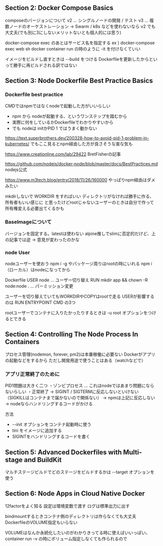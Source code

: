 ## Section 2: Docker Compose Basics
composeのバージョンについて
v2 ... シングルノードの開発 / テスト
v3 ... 複数ノードのオーケストレーション
→ Swarm / k8s などを使わないなら v2 でも大丈夫(でも別に3にしないメリットないとも個人的には思う)

docker-compose exec のあとはサービス名を指定する
ex ) docker-compose exec web sh
docker container run の時のように -it を付けなくていい

イメージをビルドし直すときは --build をつける
Dockerfileを更新したからといって勝手に再ビルドされる訳ではない

## Section 3: Node Dockerfile Best Practice Basics
### Dockerfile best practice
CMDではnpmではなくnodeで起動した方がいいらしい
- npm から nodeが起動する、というワンステップを踏むから
- 実際に何をしているかDockerfileでわかりやすいから
- でも nodeは initかPID 1 ではうまく動かない

https://text.superbrothers.dev/200328-how-to-avoid-pid-1-problem-in-kubernetes/
でもここ見るとnpm経由した方が良さそうな楽な気も

https://www.creationline.com/lab/29422
BretFisherの記事

https://github.com/nodejs/docker-node/blob/master/docs/BestPractices.md
nodejs公式

https://www.m3tech.blog/entry/2018/11/26/160000
やっぱりnpm経由はダメみたい

mkdirしないで WORKDIR をすればいい
ディレクトリがなければ勝手に作る、所有者もいい感じに
と思ったけどrootじゃないユーザーのときは自分で作って所有権変える必要出てくるかも

### BaseImageについて
バージョンを固定する。latestは使わない
alpine推しでslimに否定的だけど、上の記事では逆
→ 意見が変わったのかな

### node User
nodeユーザーを使おう
npm i -g やパッケージ周りはrootの時にいれる
npm i （ローカル）はnodeになってから

Dockerfile
USER node ... ユーザー切り替え
RUN mkdir app && chown -R node:node . ... パーミッション変更

ユーザーを切り替えていてもWORKDIRやCOPYはrootで走る
USERが影響するのは RUN ENTRYPOINT CMD の3つ

rootユーザーでコンテナに入りたかったりするときは -u root オプションをつけるとできる

## Section 4: Controlling The Node Process In Containers
プロセス管理(nodemon, forever, pm2)は本番稼働に必要ない
Dockerがアプリの起動などをするから
ただし開発用途で使うことはある（watchなどで）

### アプリ正常終了のために
PID1問題は大きく二つ
・ゾンビプロセス ... これはnodeではあまり問題にならないらしい
・正常終了
→ SIGINT / SIGTERMに反応しないといけない（SIGKILLはコンテナまで届かないので関係ない）
→ npmは上記に反応しない
→ nodeならハンドリングするコードがかける

方法
- --init オプションをコンテナ起動時に使う
- tini をイメージに追加する
- SIGINTをハンドリングするコードを書く

## Section 5: Advanced Dockerfiles with Multi-stage and BuildKit
マルチステージビルドでどのステージをビルドするかは --target オプションを使う

## Section 6: Node Apps in Cloud Native Docker
12factorをよく知る
設定は環境変数で渡す
ログは標準出力に出す

bindmountするときコンテナ側のディレクトリは作らなくても大丈夫
DockerfileのVOLUME指定もいらない

VOLUMEはなんか永続化したいのがわかりきってる時に使えばいいっぽい、container run -v の時にボリューム指定しなくても作られるので